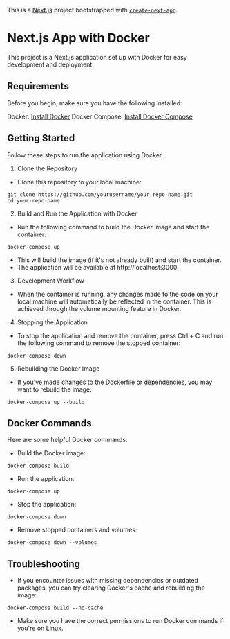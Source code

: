 This is a [Next.js](https://nextjs.org) project bootstrapped with [`create-next-app`](https://nextjs.org/docs/pages/api-reference/create-next-app).

# Next.js App with Docker

This project is a Next.js application set up with Docker for easy development and deployment.

## Requirements

Before you begin, make sure you have the following installed:

Docker: [Install Docker](https://docs.docker.com/engine/install/)
Docker Compose: [Install Docker Compose](https://docs.docker.com/compose/install/)

## Getting Started

Follow these steps to run the application using Docker.

1. Clone the Repository
* Clone this repository to your local machine:
```
git clone https://github.com/yourusername/your-repo-name.git
cd your-repo-name
```
2. Build and Run the Application with Docker
* Run the following command to build the Docker image and start the container:
```
docker-compose up
```
* This will build the image (if it's not already built) and start the container.
* The application will be available at http://localhost:3000.

3. Development Workflow
* When the container is running, any changes made to the code on your local machine will automatically be reflected in the container. This is achieved through the volume mounting feature in Docker.

4. Stopping the Application
* To stop the application and remove the container, press Ctrl + C and run the following command to remove the stopped container:
```
docker-compose down
```
5. Rebuilding the Docker Image
* If you've made changes to the Dockerfile or dependencies, you may want to rebuild the image:
```
docker-compose up --build
```

## Docker Commands

Here are some helpful Docker commands:

* Build the Docker image:
```
docker-compose build
```
* Run the application:
```
docker-compose up
```
* Stop the application:
```
docker-compose down
```
* Remove stopped containers and volumes:
```
docker-compose down --volumes
```

## Troubleshooting

* If you encounter issues with missing dependencies or outdated packages, you can try clearing Docker's cache and rebuilding the image:
```
docker-compose build --no-cache
```
* Make sure you have the correct permissions to run Docker commands if you're on Linux.